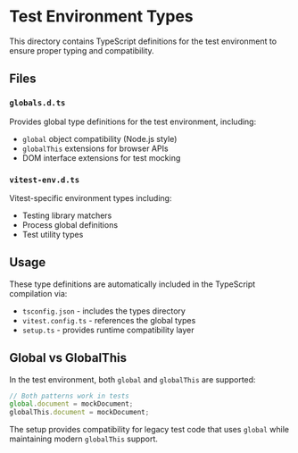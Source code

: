 # Test Environment Types

This directory contains TypeScript definitions for the test environment to ensure proper typing and compatibility.

## Files

### `globals.d.ts`
Provides global type definitions for the test environment, including:
- `global` object compatibility (Node.js style)
- `globalThis` extensions for browser APIs
- DOM interface extensions for test mocking

### `vitest-env.d.ts`
Vitest-specific environment types including:
- Testing library matchers
- Process global definitions
- Test utility types

## Usage

These type definitions are automatically included in the TypeScript compilation via:
- `tsconfig.json` - includes the types directory
- `vitest.config.ts` - references the global types
- `setup.ts` - provides runtime compatibility layer

## Global vs GlobalThis

In the test environment, both `global` and `globalThis` are supported:

```typescript
// Both patterns work in tests
global.document = mockDocument;
globalThis.document = mockDocument;
```

The setup provides compatibility for legacy test code that uses `global` while maintaining modern `globalThis` support.